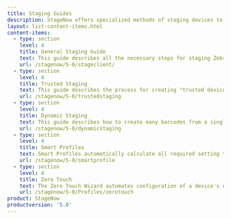 ```yaml
---
title: Staging Guides
description: StageNow offers specialized methods of staging devices to align with organizational needs for efficiency, security and industry technologies.
layout: list-content-items.html
content-items:
  - type: section
    level: 4
    title: General Staging Guide
    text: This guide describes all the necessary steps for staging Zebra devices from start to finish. Start here to gain an understanding of the complete staging process. 
    url: /stagenow/5-0/stageclient/
  - type: section
    level: 4
    title: Trusted Staging
    text: This guide describes the process for creating "trusted devices," which uses security certificates to protect staged devices from unauthorized changes to device settings.  
    url: /stagenow/5-0/trustedstaging
  - type: section
    level: 4
    title: Dynamic Staging
    text: This guide describes how to create many barcodes from a single staging Profile, each of which can configure devices differently depending on variations of how and/or where the devices are to be used.
    url: /stagenow/5-0/dynamicstaging
  - type: section
    level: 4
    title: Smart Profiles
    text: Smart Profiles automatically calculate all required setting types (CSPs) and create all necessary Profile steps for upgrading (or downgrading) the OS on device(s) to any other version. 
    url: /stagenow/5-0/smartprofile
  - type: section
    level: 4
    title: Zero Touch
    text: The Zero Touch Wizard automates configuration of a device's network settings to enable 'factory-fresh' or factory-reset devices to connect to the internet for access to Google Zero Touch servers, which perform Device Owner EMM Enrollment with no user interaction.
    url: /stagenow/5-0/Profiles/zerotouch
product: StageNow
productversion: '5.0'
---
```

 














